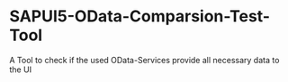 # SAPUI5-OData-Comparsion-Test-Tool
A Tool to check if the used OData-Services provide all necessary data to the UI
